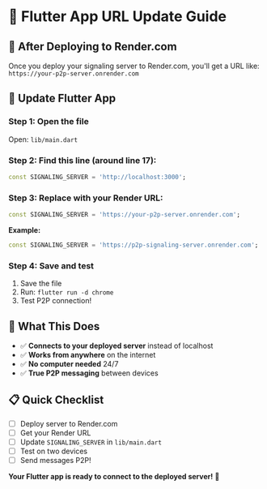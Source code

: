 # 🚀 Flutter App URL Update Guide

## 📱 After Deploying to Render.com

Once you deploy your signaling server to Render.com, you'll get a URL like:
`https://your-p2p-server.onrender.com`

## 🔧 Update Flutter App

### **Step 1: Open the file**
Open: `lib/main.dart`

### **Step 2: Find this line (around line 17):**
```dart
const SIGNALING_SERVER = 'http://localhost:3000';
```

### **Step 3: Replace with your Render URL:**
```dart
const SIGNALING_SERVER = 'https://your-p2p-server.onrender.com';
```

**Example:**
```dart
const SIGNALING_SERVER = 'https://p2p-signaling-server.onrender.com';
```

### **Step 4: Save and test**
1. Save the file
2. Run: `flutter run -d chrome`
3. Test P2P connection!

## 🎯 What This Does

- ✅ **Connects to your deployed server** instead of localhost
- ✅ **Works from anywhere** on the internet
- ✅ **No computer needed** 24/7
- ✅ **True P2P messaging** between devices

## 📋 Quick Checklist

- [ ] Deploy server to Render.com
- [ ] Get your Render URL
- [ ] Update `SIGNALING_SERVER` in `lib/main.dart`
- [ ] Test on two devices
- [ ] Send messages P2P!

**Your Flutter app is ready to connect to the deployed server!** 🚀
